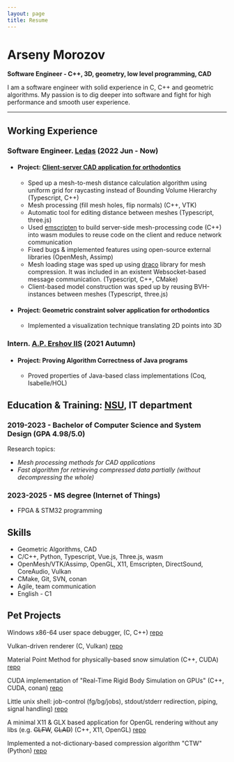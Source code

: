 ```yaml
---
layout: page
title: Resume
---
```


# Arseny Morozov

**Software Engineer - C++, 3D, geometry, low level programming, CAD**

I am a software engineer with solid experience in C, C++ and geometric algorithms.
My passion is to dig deeper into software and fight for high performance and smooth user experience.

---

## Working Experience

### Software Engineer. [Ledas](https://ledas.com/) (2022 Jun - Now)

- #### Project: [Client-server CAD application for orthodontics](https://ledas.com/en/expertise/3d-medical-software/)

    - Sped up a mesh-to-mesh distance calculation algorithm using uniform grid for raycasting instead of Bounding Volume Hierarchy (Typescript, C++)
    - Mesh processing (fill mesh holes, flip normals) (C++, VTK)
    - Automatic tool for editing distance between meshes (Typescript, three.js)
    - Used [emscripten](https://emscripten.org/) to build server-side mesh-processing code (C++) into wasm modules to reuse code on the client and reduce network communication
    - Fixed bugs & implemented features using open-source external libraries (OpenMesh, Assimp)
    - Mesh loading stage was sped up using [draco](https://google.github.io/draco/) library for mesh compression. It was included in an existent Websocket-based message communication. (Typescript, C++, CMake)
    - Client-based model construction was sped up by reusing BVH-instances between meshes (Typescript, three.js)

- #### Project: Geometric constraint solver application for orthodontics
    - Implemented a visualization technique translating 2D points into 3D

### Intern. [A.P. Ershov IIS](https://www.iis.nsk.su/en) (2021 Autumn)

- #### Project: Proving Algorithm Correctness of Java programs
    - Proved properties of Java-based class implementations (Coq, Isabelle/HOL)

## Education & Training: [NSU](https://english.nsu.ru/), IT department

### 2019-2023 -  Bachelor of Computer Science and System Design (GPA 4.98/5.0)

Research topics:

- *Mesh processing methods for CAD applications*
- *Fast algorithm for retrieving compressed data partially (without decompressing the whole)*

### 2023-2025 - MS degree (Internet of Things)

- FPGA & STM32 programming

## Skills
- Geometric Algorithms, CAD
- C/C++, Python, Typescript, Vue.js, Three.js, wasm
- OpenMesh/VTK/Assimp, OpenGL, X11, Emscripten, DirectSound, CoreAudio, Vulkan
- CMake, Git, SVN, conan
- Agile, team communication
- English - C1

## Pet Projects

Windows x86-64 user space debugger, (C, C++) [repo](https://github.com/hardworkar/oxidbg)

Vulkan-driven renderer (C, Vulkan) [repo](https://github.com/hardworkar/oxigine)

Material Point Method for physically-based snow simulation (C++, CUDA) [repo](https://github.com/hardworkar/realtime-deformations)

CUDA implementation of "Real-Time Rigid Body Simulation on GPUs" (C++, CUDA, conan) [repo](https://github.com/hardworkar/cuball )

Little unix shell: job-control (fg/bg/jobs), stdout/stderr redirection, piping, signal handling) [repo](https://github.com/hardworkar/gemsh)

A minimal X11 & GLX based application for OpenGL rendering without any libs (e.g. ~~GLFW~~, ~~GLAD~~) (C++, X11, OpenGL) [repo](https://github.com/hardworkar/octo)

Implemented a not-dictionary-based compression algorithm "CTW" (Python) [repo](https://github.com/hardworkar/ctw)

